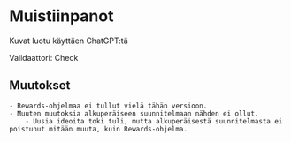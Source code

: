 # Muistiinpanot
Kuvat luotu käyttäen ChatGPT:tä<br>

Validaattori: Check

## Muutokset
    - Rewards-ohjelmaa ei tullut vielä tähän versioon.
    - Muuten muutoksia alkuperäiseen suunnitelmaan nähden ei ollut.
        - Uusia ideoita toki tuli, mutta alkuperäisestä suunnitelmasta ei poistunut mitään muuta, kuin Rewards-ohjelma.









